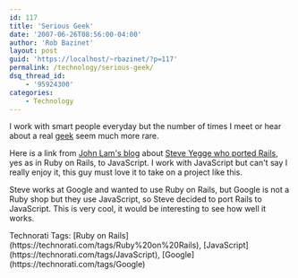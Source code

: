 ```yaml
---
id: 117
title: 'Serious Geek'
date: '2007-06-26T08:56:00-04:00'
author: 'Rob Bazinet'
layout: post
guid: 'https://localhost/~rbazinet/?p=117'
permalink: /technology/serious-geek/
dsq_thread_id:
    - '95924300'
categories:
    - Technology
---
```


I work with smart people everyday but the number of times I meet or hear about a real [geek](https://en.wikipedia.org/wiki/Geek) seem much more rare.

Here is a link from [John Lam's blog](https://www.iunknown.com/) about [Steve Yegge who ported Rails](https://www.iunknown.com/2007/06/steve-yegge-por.html), yes as in Ruby on Rails, to JavaScript. I work with JavaScript but can't say I really enjoy it, this guy must love it to take on a project like this.

Steve works at Google and wanted to use Ruby on Rails, but Google is not a Ruby shop but they use JavaScript, so Steve decided to port Rails to JavaScript. This is very cool, it would be interesting to see how well it works.

<div class="wlWriterSmartContent" style="display:inline;margin:0;padding:0;">Technorati Tags: [Ruby on Rails](https://technorati.com/tags/Ruby%20on%20Rails), [JavaScript](https://technorati.com/tags/JavaScript), [Google](https://technorati.com/tags/Google)</div>